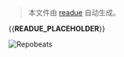 > 本文件由 [readue](https://github.com/lexmin0412/readue) 自动生成。

{{__READUE_PLACEHOLDER__}}

![Repobeats](https://repobeats.axiom.co/api/embed/1678048529f7bfc78ea43f569017e4761a382608.svg "Repobeats analytics image")
